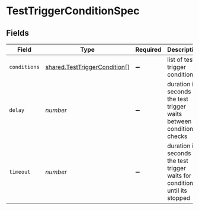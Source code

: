 # TestTriggerConditionSpec


## Fields

| Field                                                                        | Type                                                                         | Required                                                                     | Description                                                                  | Example                                                                      |
| ---------------------------------------------------------------------------- | ---------------------------------------------------------------------------- | ---------------------------------------------------------------------------- | ---------------------------------------------------------------------------- | ---------------------------------------------------------------------------- |
| `conditions`                                                                 | [shared.TestTriggerCondition](../../models/shared/testtriggercondition.md)[] | :heavy_minus_sign:                                                           | list of test trigger conditions                                              |                                                                              |
| `delay`                                                                      | *number*                                                                     | :heavy_minus_sign:                                                           | duration in seconds the test trigger waits between condition checks          | 1                                                                            |
| `timeout`                                                                    | *number*                                                                     | :heavy_minus_sign:                                                           | duration in seconds the test trigger waits for conditions, until its stopped | 1                                                                            |